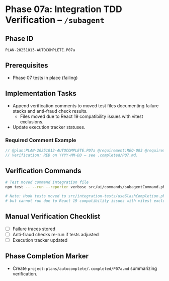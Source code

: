 # Phase 07a: Integration TDD Verification – `/subagent`

## Phase ID
`PLAN-20251013-AUTOCOMPLETE.P07a`

## Prerequisites
- Phase 07 tests in place (failing)

## Implementation Tasks
- Append verification comments to moved test files documenting failure stacks and anti-fraud check results.
  - Files moved due to React 19 compatibility issues with vitest exclusions.
- Update execution tracker statuses.

### Required Comment Example
```typescript
// @plan:PLAN-20251013-AUTOCOMPLETE.P07a @requirement:REQ-003 @requirement:REQ-004 @requirement:REQ-005
// Verification: RED on YYYY-MM-DD – see .completed/P07.md.
```

## Verification Commands

```bash
# Test moved command integration file
npm test -- --run --reporter verbose src/ui/commands/subagentCommand.phase07.test.ts || true

# Note: Hook tests moved to src/integration-tests/useSlashCompletion.phase07.test.ts
# but cannot run due to React 19 compatibility issues with vitest exclusions
```

## Manual Verification Checklist
- [ ] Failure traces stored
- [ ] Anti-fraud checks re-run if tests adjusted
- [ ] Execution tracker updated

## Phase Completion Marker
- Create `project-plans/autocomplete/.completed/P07a.md` summarizing verification.
